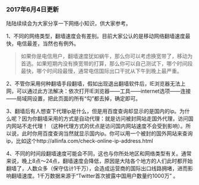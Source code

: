 ### 2017年6月4日更新

陆陆续续会为大家分享一下网络小知识，供大家参考。

1、不同的网络类型，翻墙速度会有差别。目前大家公认的是移动网络翻墙速度最快，电信最差，当然也有例外。

> 如果你是电信用户，翻墙速度犹如蜗牛，那么你可以考虑换宽带了，移动为首选。如果短期内没有换宽带的打算，那么你可以自己测试下，哪个时间段最快，哪个时间段最慢，通常电信国际出口干扰从下午到晚上最严重。

2、不管你采用何种翻墙手段翻墙，假如出现退出翻墙软件后，IE浏览器无法上网，可以通过此方法解决：依次打开IE浏览器——工具——internet选项——连接——局域网设置，把此页面的所有“勾”都去掉，确定即可。

3、翻墙后有人想查下代理ip是什么，但是用百度查询却显示的是国内的ip。为什么呢？因为你翻墙采用的方式是自动代理：就是访问被封网站走国外代理，访问国内网站不走代理！（这种代理方式的优点是访问国内网站速度不会受到影响）。所以说，此时你用百度查询当然就显示国内ip。你可以用一个被封的国外网站来查询ip，比如这个http://allinfa.com/check-online-ip-address.html

4、不同的时间段翻墙速度可能会不同，这也与你所处地区和网络类型有关。通常来说，晚上8点～24点，翻墙速度会降低，原因是大陆各个地方的人们此时都开始翻墙了，人数众多（保守估计1千万），会造成运营商的国际出口线路拥堵，进而影响翻墙速度。1千万数据来源于“Twitter首次披露中国用户数量约1000万” 。

